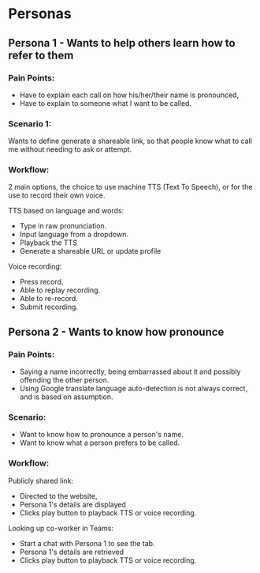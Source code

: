 # Personas

## Persona 1 - Wants to help others learn how to refer to them

### Pain Points:
- Have to explain each call on how his/her/their name is pronounced,
- Have to explain to someone what I want to be called.

### Scenario 1:
Wants to define generate a shareable link, so that people know what to call me without needing to ask or attempt.

### Workflow:

2 main options, the choice to use machine TTS (Text To Speech), or for the use to record their own voice.

TTS based on language and words:
- Type in raw pronunciation.
- Input language from a dropdown.
- Playback the TTS
- Generate a shareable URL or update profile

Voice recording:
- Press record.
- Able to replay recording. 
- Able to re-record. 
- Submit recording.

## Persona 2 - Wants to know how pronounce 

### Pain Points:
- Saying a name incorrectly, being embarrassed about it and possibly offending the other person.
- Using Google translate language auto-detection is not always correct, and is based on assumption.

### Scenario:
- Want to know how to pronounce a person's name. 
- Want to know what a person prefers to be called.

### Workflow:

Publicly shared link:
- Directed to the website,
- Persona 1's details are displayed
- Clicks play button to playback TTS or voice recording.

Looking up co-worker in Teams:
- Start a chat with Persona 1 to see the tab.
- Persona 1's details are retrieved
- Clicks play button to playback TTS or voice recording.